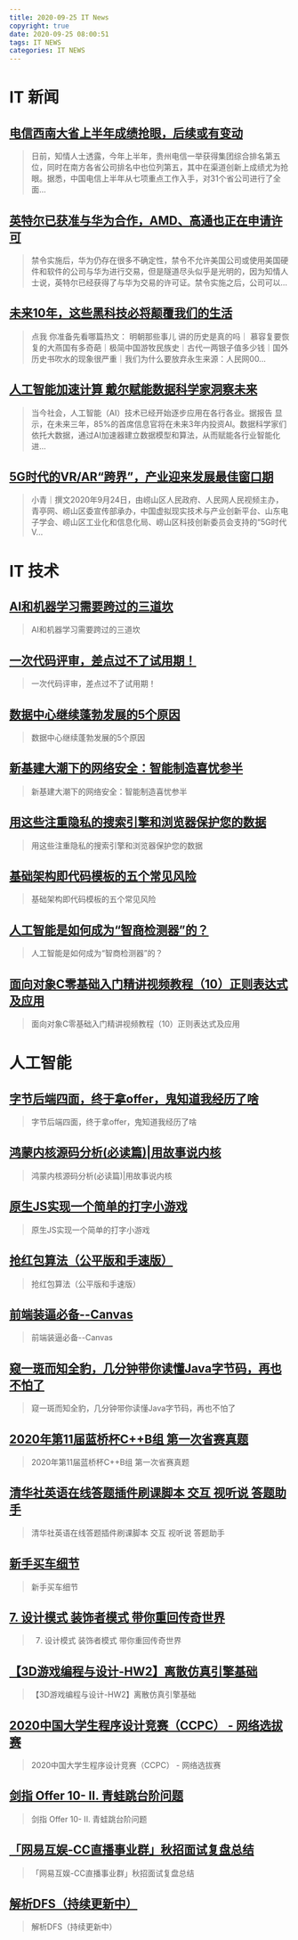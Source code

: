 ```yaml
---
title: 2020-09-25 IT News
copyright: true
date: 2020-09-25 08:00:51
tags: IT NEWS
categories: IT NEWS
---
```

# IT 新闻 
 ## [电信西南大省上半年成绩抢眼，后续或有变动](http://mp.weixin.qq.com/s?src=11&timestamp=1600990204&ver=2605&signature=AyKwWcziUKimu9pcUZbqDwRLvY*Y1m53hTrPg3SYM8JBC8V38CO7FEdiTxsm2fyK-89o*5KEaDSSUdIrKWdLVJsllFr5uHPrlDsMrUAdiHjS6FSMBRUZPOBOgSr8bPtg&new=1)
 > 日前，知情人士透露，今年上半年，贵州电信一举获得集团综合排名第五位，同时在南方各省公司排名中也位列第五，其中在渠道创新上成绩尤为抢眼。据悉，中国电信上半年从七项重点工作入手，对31个省公司进行了全面...
 ## [英特尔已获准与华为合作，AMD、高通也正在申请许可](http://mp.weixin.qq.com/s?src=11&timestamp=1600990204&ver=2605&signature=DPBc0QRninEBkodM6X-kpm8Csd8sbLah418tlPegEf-gMo-FCtWknfp7nRJ8NFjt6E98qsv82jvpjszfYrjDBtU0QSE3JhW0ae8qCbjgfi9pOAvOUT5jd*Qvd2vSH*S-&new=1)
 > 禁令实施后，华为仍存在很多不确定性，禁令不允许美国公司或使用美国硬件和软件的公司与华为进行交易，但是隧道尽头似乎是光明的，因为知情人士说，英特尔已经获得了与华为交易的许可证。禁令实施之后，公司可以...
 ## [未来10年，这些黑科技必将颠覆我们的生活](http://mp.weixin.qq.com/s?src=11&timestamp=1600990204&ver=2605&signature=oy-0U4atTsFRecUQDeO2agiHepL1njkLCC2hB1Ep7bFNcApDuM3GOIjPreWFRBTOvosGPvt1dLDmTC2qAU4VFF4yO9UVjxbtSs4ayQ1GkxzbJsEcKYh9H8NfgbjFsxnH&new=1)
 > ️点我 ️你准备先看哪篇热文： 明朝那些事儿 讲的历史是真的吗｜ 慕容复要恢复的大燕国有多奇葩｜极简中国游牧民族史｜古代一两银子值多少钱｜国外历史书吹水的现象很严重｜我们为什么要放弃永生来源：人民网00...
 ## [人工智能加速计算 戴尔赋能数据科学家洞察未来](http://mp.weixin.qq.com/s?src=11&timestamp=1600990204&ver=2605&signature=g3y9U-98fQ3Z0taivNfpXB59GxYSxF2GtIiXXOilaFqp6o7-fmWo2uGFzMsHG-U96*v9D5rYYjqEgKda-bgk1ly3MB0nLmOLIfGA5xCOym1BwrPA7OkBkJo1groOYOlM&new=1)
 > 当今社会，人工智能（AI）技术已经开始逐步应用在各行各业。据报告 显示，在未来三年，85%的首席信息官将在未来3年内投资AI。数据科学家们依托大数据，通过AI加速器建立数据模型和算法，从而赋能各行业智能化进...
 ## [5G时代的VR/AR“跨界”，产业迎来发展最佳窗口期](http://mp.weixin.qq.com/s?src=11&timestamp=1600990204&ver=2605&signature=W7OruTTfi4sUL3AoDU6ZF81XoDozJZ58l6bdaLMprh7X3BckLPvJueNlQM9WLZun*AoUOPkbeO6xT0lOwKazgLgbgerAYBERGVWKpWSBnpoxIJA5rbe6GarK9FgJosUR&new=1)
 > 小青｜撰文2020年9月24日，由崂山区人民政府、人民网人民视频主办，青亭网、崂山区委宣传部承办，中国虚拟现实技术与产业创新平台、山东电子学会、崂山区工业化和信息化局、崂山区科技创新委员会支持的“5G时代V...
# IT 技术 
 ## [AI和机器学习需要跨过的三道坎](http://ai.51cto.com/art/202009/627018.htm)
 > AI和机器学习需要跨过的三道坎
 ## [一次代码评审，差点过不了试用期！](http://news.51cto.com/art/202009/626941.htm)
 > 一次代码评审，差点过不了试用期！
 ## [数据中心继续蓬勃发展的5个原因](http://cloud.51cto.com/art/202009/626977.htm)
 > 数据中心继续蓬勃发展的5个原因
 ## [新基建大潮下的网络安全：智能制造喜忧参半](http://netsecurity.51cto.com/art/202009/626901.htm)
 > 新基建大潮下的网络安全：智能制造喜忧参半
 ## [用这些注重隐私的搜索引擎和浏览器保护您的数据](http://os.51cto.com/art/202009/627144.htm)
 > 用这些注重隐私的搜索引擎和浏览器保护您的数据
 ## [基础架构即代码模板的五个常见风险](http://developer.51cto.com/art/202009/627103.htm)
 > 基础架构即代码模板的五个常见风险
 ## [人工智能是如何成为“智商检测器”的？](http://ai.51cto.com/art/202009/626899.htm)
 > 人工智能是如何成为“智商检测器”的？
 ## [面向对象C零基础入门精讲视频教程（10）正则表达式及应用](http://fellow.51cto.com/art/202007/622207.htm?qd=51ctojrzd)
 > 面向对象C零基础入门精讲视频教程（10）正则表达式及应用
# 人工智能 
 ## [字节后端四面，终于拿offer，鬼知道我经历了啥](https://blog.csdn.net/qq_43080036/article/details/108751371)
 > 字节后端四面，终于拿offer，鬼知道我经历了啥
 ## [鸿蒙内核源码分析(必读篇)|用故事说内核](https://blog.csdn.net/kuangyufei/article/details/108745174)
 > 鸿蒙内核源码分析(必读篇)|用故事说内核
 ## [原生JS实现一个简单的打字小游戏](https://blog.csdn.net/Bob_Yan623/article/details/108729567)
 > 原生JS实现一个简单的打字小游戏
 ## [抢红包算法（公平版和手速版）](https://blog.csdn.net/weixin_43883917/article/details/108586841)
 > 抢红包算法（公平版和手速版）
 ## [前端装逼必备--Canvas](https://blog.csdn.net/qq_42671194/article/details/108752225)
 > 前端装逼必备--Canvas
 ## [窥一斑而知全豹，几分钟带你读懂Java字节码，再也不怕了](https://blog.csdn.net/perfect2011/article/details/108760186)
 > 窥一斑而知全豹，几分钟带你读懂Java字节码，再也不怕了
 ## [2020年第11届蓝桥杯C++B组 第一次省赛真题](https://blog.csdn.net/weixin_43772166/article/details/108237718)
 > 2020年第11届蓝桥杯C++B组 第一次省赛真题
 ## [清华社英语在线答题插件刷课脚本 交互 视听说 答题助手](https://blog.csdn.net/lxgdg/article/details/108746044)
 > 清华社英语在线答题插件刷课脚本 交互 视听说 答题助手
 ## [新手买车细节](https://blog.csdn.net/qq_38998213/article/details/108747663)
 > 新手买车细节
 ## [7. 设计模式 装饰者模式 带你重回传奇世界](https://blog.csdn.net/GTC_GZ/article/details/108745449)
 > 7. 设计模式 装饰者模式 带你重回传奇世界
 ## [【3D游戏编程与设计-HW2】离散仿真引擎基础](https://blog.csdn.net/jessiaflora/article/details/108743481)
 > 【3D游戏编程与设计-HW2】离散仿真引擎基础
 ## [2020中国大学生程序设计竞赛（CCPC） - 网络选拔赛](https://blog.csdn.net/jackypigpig/article/details/108739912)
 > 2020中国大学生程序设计竞赛（CCPC） - 网络选拔赛
 ## [剑指 Offer 10- II. 青蛙跳台阶问题](https://blog.csdn.net/weixin_46801232/article/details/108738787)
 > 剑指 Offer 10- II. 青蛙跳台阶问题
 ## [「网易互娱-CC直播事业群」秋招面试复盘总结](https://blog.csdn.net/weixin_42429718/article/details/108760479)
 > 「网易互娱-CC直播事业群」秋招面试复盘总结
 ## [解析DFS（持续更新中）](https://blog.csdn.net/melon_sama/article/details/108754784)
 > 解析DFS（持续更新中）

    